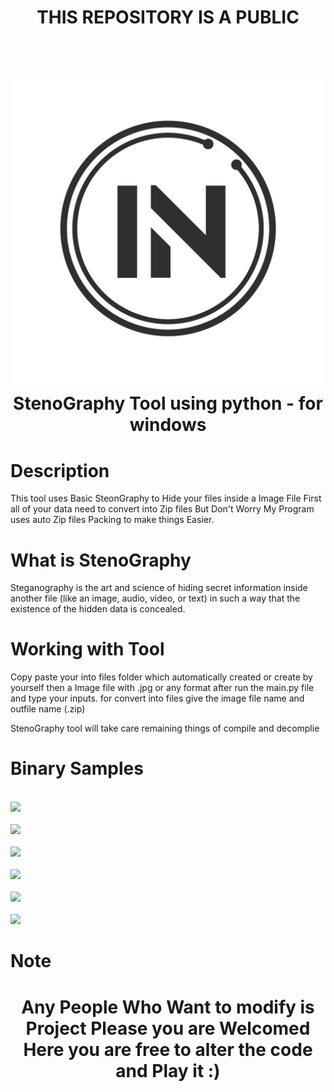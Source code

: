<h1 align="center">THIS REPOSITORY IS A PUBLIC</h1>

<h1 align="center">
<br>
<img src="./assets/IN Logo.png">
<br>
StenoGraphy Tool using python - for windows
</h1>

# Description

This tool uses Basic SteonGraphy to Hide your files inside a Image File First all of your data need to convert into Zip files But Don't Worry My Program uses auto Zip files Packing to make things Easier.

# What is StenoGraphy

Steganography is the art and science of hiding secret information inside another file (like an image, audio, video, or text) in such a way that the existence of the hidden data is concealed.

# Working with Tool

Copy paste your into files folder which automatically created or create by yourself then a Image file with .jpg or any format after run the main.py file and type your inputs. for convert into files give the image file name and outfile name (.zip)

StenoGraphy tool will take care remaining things of compile and decomplie

# Binary Samples

<br>
<img src="./assets/IN 1.png">
<br>

<br>
<img src="./assets/IN 2.png">
<br>

<br>
<img src="./assets/IN 3.png">
<br>

<br>
<img src="./assets/IN 4.png">
<br>

<br>
<img src="./assets/IN 5.png">
<br>

<br>
<img src="./assets/IN 6.png">
<br>

# Note

<h1 align="center">
Any People Who Want to modify is Project Please you are Welcomed Here you are free to alter the code and Play it :)
</h1>